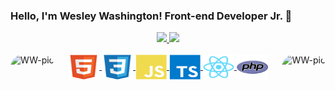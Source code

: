 ### Hello, I'm Wesley Washington! Front-end Developer Jr. 👋

<div align="center">
  <a href="https://github.com/WeslleyWashington">
  <img height="180em" src="https://github-readme-stats.vercel.app/api?username=WeslleyWashington&show_icons=true&theme=dark&include_all_commits=true&count_private=true"/>
  <img height="180em" src="https://github-readme-stats.vercel.app/api/top-langs/?username=WeslleyWashington&layout=compact&langs_count=7&theme=dark"/>
</div>

<div style="display: inline_block" align="center"><br>
  
  <img align="center" alt="Weslley-HTML" height="40" width="50" src="https://raw.githubusercontent.com/devicons/devicon/master/icons/html5/html5-original.svg">
  
  <img align="center" alt="Weslley-CSS" height="40" width="50" src="https://raw.githubusercontent.com/devicons/devicon/master/icons/css3/css3-original.svg">
  
  <img align="center" alt="Weslley-Js" height="40" width="50" src="https://raw.githubusercontent.com/devicons/devicon/master/icons/javascript/javascript-plain.svg">

  <img align="center" alt="Weslley-Ts" height="40" width="50" src="https://raw.githubusercontent.com/devicons/devicon/master/icons/typescript/typescript-plain.svg">
  
  <img align="center" alt="Weslley-Reactjs" height="40" width="50" src="https://raw.githubusercontent.com/devicons/devicon/master/icons/react/react-original.svg">

  <img align="center" alt="Weslley-php" height="40" width="50" src="https://raw.githubusercontent.com/devicons/devicon/master/icons/php/php-original.svg">
  
  
  
  <img align="right" alt="WW-pic" height="100" style="border-radius:20px;" src="https://github.blog/wp-content/uploads/2018/10/46896184-b679fc80-ce30-11e8-88bf-921e9b788f7c.gif?resize=200%2C200">
  <img align="left" alt="WW-pic" height="100" style="border-radius:20px;" src="https://github.blog/wp-content/uploads/2018/10/46896184-b679fc80-ce30-11e8-88bf-921e9b788f7c.gif?resize=200%2C200">

</div>
  
  ##
  

